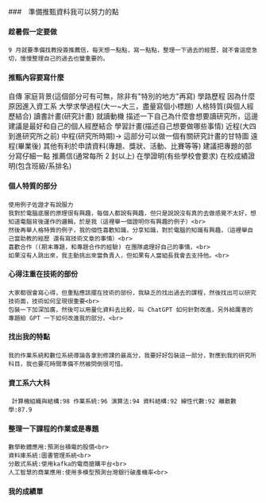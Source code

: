###　準備推甄資料我可以努力的點

#### 趁暑假一定要做

    9 月就要準備找教授簽推薦信，每天想一點點，寫一點點，整理一下過去的經歷，就不會這麼急切，慢慢整理自己的過去也蠻重要的。

#### 推甄內容要寫什麼

自傳
家庭背景(這個部分可有可無，除非有"特別的地方"再寫)
學路歷程
因為什麼原因進入資工系
大學求學過程(大一~大三，盡量寫個小標題)
人格特質(與個人經歷結合)
讀書計畫(研究計畫)
就讀動機
描述一下自己為什麼會想要讀研究所，這邊建議是最好和自己的個人經歷結合
學習計畫(描述自己想要做哪些事情)
近程(大四到進研究所之前)
中程(研究所時期)→ 這部分可以做一個有關研究計畫的甘特圖
遠程(畢業後)
其他有利於申請資料(專題、獎狀、活動、比賽等等)
建議把專題的部分寫仔細一點
推薦信(通常每所 2 封以上)
在學證明(有些學校會要求)
在校成績證明(包含班級/系排名)

#### 個人特質的部分

    使用例子佐證才有說服力
    我對於電腦底層的原理很有興趣，每個人都說有興趣，但只是說說沒有真的去做感覺不太好，想知道電腦背後運作的邏輯，於是我（這裡舉一個證明你有興趣的例子）<br>
    然後再舉人格特質的例子，我的個性喜歡知識，分享知識，對於電腦的知識有興趣，（這裡舉自己當助教的經歷 還有寫技術文章的事情）<br>
    喜歡合作（(期末專題，和專題合作的經驗) 在團隊處理好自己的事情，<br>
    如果沒有人跳出來，我主動挑出來當負責人，但如果有人當組長我會去支持他。<br>

#### 心得注重在技術的部份

    大家都很會寫心得，但重點應該擺在技術的部份，我缺乏的找出過去的課程，然後找出可以研究技術面，技術如何呈現很重要<br>
    包裝一下加深加廣，然後可以用量化資料去比較，叫 ChatGPT 如何針對改進，另外給厲害的專題給 GPT 一下如何改進我的部分。<br>

#### 找出我的特點

    我的作業系統和數位系統導論各拿到修課的最高分，我要好好包裝這一部分，對應到我的研究所科目，我也要花時間準備不然被問倒很可惜。

#### 資工系六大科

     計算機組織與結構:98 作業系統:96 演算法:94 資料結構:92 線性代數:92 離散數學:87.9

#### 整理一下課程的作業或是專題

    數學軟體應用:預測台積電的股價<br>
    資料庫系統:圖書管理系統<br>
    分散式系統:使用kafka的電商搶購平台<br>
    人工智慧的商業應用:使用多模型預測台灣銀行破產機率<br>

#### 我的成績單
